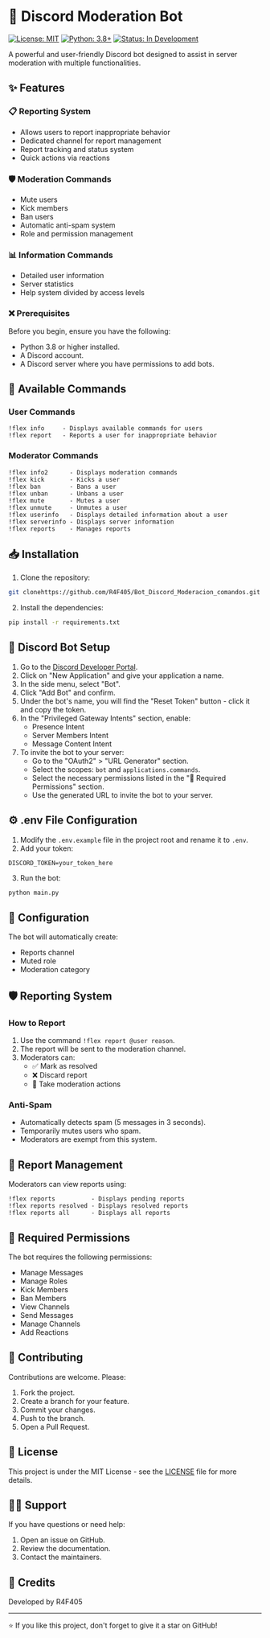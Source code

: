# 🤖 Discord Moderation Bot

[![License: MIT](https://img.shields.io/badge/License-MIT-yellow.svg)](https://opensource.org/licenses/MIT)
[![Python: 3.8+](https://img.shields.io/badge/Python-3.8%2B-blue.svg)](https://www.python.org/downloads/release/python-380/)
[![Status: In Development](https://img.shields.io/badge/Status-In%20Development-green.svg)](https://github.com/R4F405/Bot_Discord_Moderacion_comandos.git)

A powerful and user-friendly Discord bot designed to assist in server moderation with multiple functionalities.

## ✨ Features

### 📋 Reporting System
- Allows users to report inappropriate behavior
- Dedicated channel for report management
- Report tracking and status system
- Quick actions via reactions

### 🛡️ Moderation Commands
- Mute users
- Kick members
- Ban users
- Automatic anti-spam system
- Role and permission management

### 📊 Information Commands
- Detailed user information
- Server statistics
- Help system divided by access levels

### ❌ Prerequisites
Before you begin, ensure you have the following:

- Python 3.8 or higher installed.
- A Discord account.
- A Discord server where you have permissions to add bots.

## 🚀 Available Commands

### User Commands
```
!flex info     - Displays available commands for users
!flex report   - Reports a user for inappropriate behavior
```

### Moderator Commands
```
!flex info2      - Displays moderation commands
!flex kick       - Kicks a user
!flex ban        - Bans a user
!flex unban      - Unbans a user
!flex mute       - Mutes a user
!flex unmute     - Unmutes a user
!flex userinfo   - Displays detailed information about a user
!flex serverinfo - Displays server information
!flex reports    - Manages reports
```

## 📥 Installation

1. Clone the repository:
```bash
git clonehttps://github.com/R4F405/Bot_Discord_Moderacion_comandos.git
```

2. Install the dependencies:
```bash
pip install -r requirements.txt
```

## 🔑 Discord Bot Setup

1. Go to the [Discord Developer Portal](https://discord.com/developers/applications).
2. Click on "New Application" and give your application a name.
3. In the side menu, select "Bot".
4. Click "Add Bot" and confirm.
5. Under the bot's name, you will find the "Reset Token" button - click it and copy the token.
6. In the "Privileged Gateway Intents" section, enable:
    - Presence Intent
    - Server Members Intent
    - Message Content Intent
7. To invite the bot to your server:
    - Go to the "OAuth2" > "URL Generator" section.
    - Select the scopes: `bot` and `applications.commands`.
    - Select the necessary permissions listed in the "🔐 Required Permissions" section.
    - Use the generated URL to invite the bot to your server.

## ⚙️ .env File Configuration

1. Modify the `.env.example` file in the project root and rename it to `.env`.
2. Add your token:
```env
DISCORD_TOKEN=your_token_here
```

3. Run the bot:
```bash
python main.py
```

## 🔧 Configuration

The bot will automatically create:
- Reports channel
- Muted role
- Moderation category

## 🛡️ Reporting System

### How to Report
1. Use the command `!flex report @user reason`.
2. The report will be sent to the moderation channel.
3. Moderators can:
    - ✅ Mark as resolved
    - ❌ Discard report
    - 🔨 Take moderation actions

### Anti-Spam
- Automatically detects spam (5 messages in 3 seconds).
- Temporarily mutes users who spam.
- Moderators are exempt from this system.

## 📝 Report Management

Moderators can view reports using:
```
!flex reports          - Displays pending reports
!flex reports resolved - Displays resolved reports
!flex reports all      - Displays all reports
```

## 🔐 Required Permissions

The bot requires the following permissions:
- Manage Messages
- Manage Roles
- Kick Members
- Ban Members
- View Channels
- Send Messages
- Manage Channels
- Add Reactions

## 🤝 Contributing

Contributions are welcome. Please:
1. Fork the project.
2. Create a branch for your feature.
3. Commit your changes.
4. Push to the branch.
5. Open a Pull Request.

## 📄 License

This project is under the MIT License - see the [LICENSE](LICENSE) file for more details.

## 🙋‍♂️ Support

If you have questions or need help:
1. Open an issue on GitHub.
2. Review the documentation.
3. Contact the maintainers.

## 🌟 Credits

Developed by R4F405

---
⭐ If you like this project, don't forget to give it a star on GitHub!
